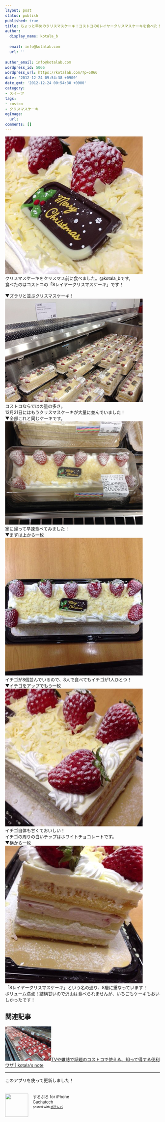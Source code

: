 ```yaml
---
layout: post
status: publish
published: true
title: ちょっと早めのクリスマスケーキ！コストコの8レイヤークリスマスケーキを食べた！
author:
  display_name: kotala_b

  email: info@kotalab.com
  url: ''

author_email: info@kotalab.com
wordpress_id: 5066
wordpress_url: https://kotalab.com/?p=5066
date: '2012-12-24 09:54:38 +0900'
date_gmt: '2012-12-24 00:54:38 +0900'
category:
- スイーツ
tags:
- costco
- クリスマスケーキ
ogImage:
  url:
comments: []
---
```

<p><img alt="" src="/wp-content/uploads/slooProImg_20121224093920.jpg" width="448" height="448" /><br />
クリスマスケーキをクリスマス前に食べました。@kotala_bです。<br />
食べたのはコストコの「8レイヤークリスマスケーキ」です！<br />
<!--more--><br />
▼ズラリと並ぶクリスマスケーキ！<br />
<img alt="" src="/wp-content/uploads/slooProImg_20121224093923.jpg" width="448" height="336" /><br />
コストコならではの量の多さ。<br />
12月21日にはもうクリスマスケーキが大量に並んでいました！<br />
▼全部これと同じケーキです。<br />
<img alt="" src="/wp-content/uploads/slooProImg_20121224093921.jpg" width="448" height="336" /><br />
家に帰って早速食べてみました！<br />
▼まずは上から一枚<br />
<img alt="" src="/wp-content/uploads/slooProImg_201212240939201.jpg" width="448" height="448" /><br />
イチゴが8個並んでいるので、8人で食べてもイチゴが1人ひとつ！<br />
▼イチゴをアップでもう一枚<br />
<img alt="" src="/wp-content/uploads/slooProImg_20121224093919.jpg" width="448" height="448" /><br />
イチゴ自体も甘くておいしい！<br />
イチゴの周りの白いチップはホワイトチョコレートです。<br />
▼横から一枚<br />
<img alt="" src="/wp-content/uploads/slooProImg_20121224093917.jpg" width="448" height="448" /><br />
「8レイヤークリスマスケーキ」という名の通り、8層に重なっています！<br />
ボリューム満点！結構甘いので沢山は食べられませんが、いちごもケーキもおいしかったです！</p>
<h2 class="rele">関連記事</h2>
<p><a href="/costco-benriwaza" target="_blank"><img  class="alignleft" src="/wp-content/uploads/costco_130705_07-448x336.jpg" alt="TVや雑誌で話題のコストコで使える、知って得する便利ワザ | kotala's note" width="150" /></a><a href="/costco-benriwaza" target="_blank">TVや雑誌で話題のコストコで使える、知って得する便利ワザ | kotala's note</a><br style="clear:both;" /></p>
<hr>
<p>このアプリを使って更新しました！</p>
<div class="pochireba" style="text-align:left;font-size:small;padding:20px 0;/zoom: 1;overflow: hidden;"><span class="removed_link" title="click.linksynergy.com/fs-bin/click?id=d2yYUp776R4&amp;subid=&amp;offerid=94348.1&amp;type=3&amp;tmpid=3910&amp;RD_PARM1=http%253A%252F%252Fitunes.apple.com%252Fjp%252Fapp%252Fsurupuro-for-iphone%252Fid436676299%253Fmt%253D8%2526uo%253D4"><img src="http://a1.mzstatic.com/us/r1000/065/Purple/v4/4c/c6/a8/4cc6a855-cc5c-34ed-0436-36e219eafb81/mzl.xejvrijs.jpg" width="75" height="75" style="float:left;margin:0 15px 0 0;" class="pochi_img" ></span>
<div class="pochi_info" style="text-align:left;/zoom: 1;overflow: hidden;">
<div class="pochi_name"><span class="removed_link" title="click.linksynergy.com/fs-bin/click?id=d2yYUp776R4&amp;subid=&amp;offerid=94348.1&amp;type=3&amp;tmpid=3910&amp;RD_PARM1=http%253A%252F%252Fitunes.apple.com%252Fjp%252Fapp%252Fsurupuro-for-iphone%252Fid436676299%253Fmt%253D8%2526uo%253D4">するぷろ for iPhone</span></div>
<div class="pochi_seller"><span class="removed_link" title="click.linksynergy.com/fs-bin/click?id=d2yYUp776R4&amp;subid=&amp;offerid=94348.1&amp;type=3&amp;tmpid=3910&amp;RD_PARM1=http%253A%252F%252Fitunes.apple.com%252Fjp%252Fartist%252Fgachatech%252Fid358731102%253Fuo%253D4">Gachatech</span></div>
<div class="pochi_post" style="font-size:x-small;">posted with <a href="https://pochireba.com" target="_blank">ポチレバ</a></div>
</div>
<div class="pochireba-footer" style="clear: left"></div>
</div>
